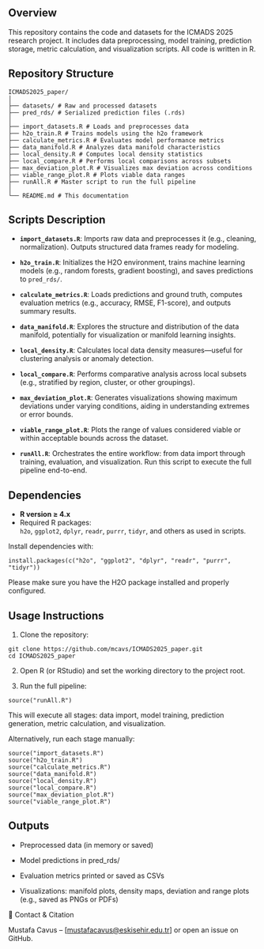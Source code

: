 ## Overview

This repository contains the code and datasets for the ICMADS 2025 research project. It includes data preprocessing, model training, prediction storage, metric calculation, and visualization scripts. All code is written in R.

## Repository Structure
```
ICMADS2025_paper/
│
├── datasets/ # Raw and processed datasets
├── pred_rds/ # Serialized prediction files (.rds)
│
├── import_datasets.R # Loads and preprocesses data
├── h2o_train.R # Trains models using the h2o framework
├── calculate_metrics.R # Evaluates model performance metrics
├── data_manifold.R # Analyzes data manifold characteristics
├── local_density.R # Computes local density statistics
├── local_compare.R # Performs local comparisons across subsets
├── max_deviation_plot.R # Visualizes max deviation across conditions
├── viable_range_plot.R # Plots viable data ranges
├── runAll.R # Master script to run the full pipeline
│
└── README.md # This documentation
```

## Scripts Description

- **`import_datasets.R`**: Imports raw data and preprocesses it (e.g., cleaning, normalization). Outputs structured data frames ready for modeling.

- **`h2o_train.R`**: Initializes the H2O environment, trains machine learning models (e.g., random forests, gradient boosting), and saves predictions to `pred_rds/`.

- **`calculate_metrics.R`**: Loads predictions and ground truth, computes evaluation metrics (e.g., accuracy, RMSE, F1-score), and outputs summary results.

- **`data_manifold.R`**: Explores the structure and distribution of the data manifold, potentially for visualization or manifold learning insights.

- **`local_density.R`**: Calculates local data density measures—useful for clustering analysis or anomaly detection.

- **`local_compare.R`**: Performs comparative analysis across local subsets (e.g., stratified by region, cluster, or other groupings).

- **`max_deviation_plot.R`**: Generates visualizations showing maximum deviations under varying conditions, aiding in understanding extremes or error bounds.

- **`viable_range_plot.R`**: Plots the range of values considered viable or within acceptable bounds across the dataset.

- **`runAll.R`**: Orchestrates the entire workflow: from data import through training, evaluation, and visualization. Run this script to execute the full pipeline end-to-end.

## Dependencies

- **R version ≥ 4.x**  
- Required R packages:  
  `h2o`, `ggplot2`, `dplyr`, `readr`, `purrr`, `tidyr`, and others as used in scripts.

Install dependencies with:

```
install.packages(c("h2o", "ggplot2", "dplyr", "readr", "purrr", "tidyr"))
```
Please make sure you have the H2O package installed and properly configured.

## Usage Instructions

1. Clone the repository:
```
git clone https://github.com/mcavs/ICMADS2025_paper.git
cd ICMADS2025_paper
```

2. Open R (or RStudio) and set the working directory to the project root.

3. Run the full pipeline:
```
source("runAll.R")
```

This will execute all stages: data import, model training, prediction generation, metric calculation, and visualization.

Alternatively, run each stage manually:
```
source("import_datasets.R")
source("h2o_train.R")
source("calculate_metrics.R")
source("data_manifold.R")
source("local_density.R")
source("local_compare.R")
source("max_deviation_plot.R")
source("viable_range_plot.R")
```

## Outputs

* Preprocessed data (in memory or saved)

* Model predictions in pred_rds/

* Evaluation metrics printed or saved as CSVs

* Visualizations: manifold plots, density maps, deviation and range plots (e.g., saved as PNGs or PDFs)


📨 Contact & Citation

Mustafa Cavus – [mustafacavus@eskisehir.edu.tr] or open an issue on GitHub.



